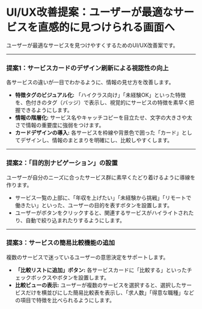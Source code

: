 # UI/UX改善提案：ユーザーが最適なサービスを直感的に見つけられる画面へ

ユーザーが最適なサービスを見つけやすくするためのUI/UX改善案です。

---

### 提案1：サービスカードのデザイン刷新による視認性の向上

各サービスの違いが一目でわかるように、情報の見せ方を改善します。

*   **特徴タグのビジュアル化:** 「ハイクラス向け」「未経験OK」といった特徴を、色付きのタグ（バッジ）で表示し、視覚的にサービスの特徴を素早く把握できるようにします。
*   **情報の階層化:** サービス名やキャッチコピーを目立たせ、文字の大きさや太さで情報の重要度に強弱をつけます。
*   **カードデザインの導入:** 各サービスを枠線や背景色で囲った「カード」としてデザインし、情報のまとまりを明確にし、比較しやすくします。

---

### 提案2：「目的別ナビゲーション」の設置

ユーザーが自分のニーズに合ったサービス群に素早くたどり着けるように導線を作ります。

*   サービス一覧の上部に、「年収を上げたい」「未経験から挑戦」「リモートで働きたい」といった、ユーザーの目的を表すボタンを設置します。
*   ユーザーがボタンをクリックすると、関連するサービスがハイライトされたり、自動で絞り込まれたりするようにします。

---

### 提案3：サービスの簡易比較機能の追加

複数のサービスで迷っているユーザーの意思決定をサポートします。

*   **「比較リストに追加」ボタン:** 各サービスカードに「比較する」といったチェックボックスやボタンを設置します。
*   **比較ビューの表示:** ユーザーが複数のサービスを選択すると、選択したサービスだけを横並びにした簡易比較表を表示し、「求人数」「得意な職種」などの項目で特徴を比べられるようにします。
